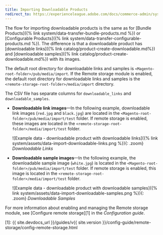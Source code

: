 ```yaml
---
title: Importing Downloadable Products
redirect_to: https://experienceleague.adobe.com/docs/commerce-admin/systems/data-transfer/examples/data-transfer-downloadable-products.html
---
```


The flow for importing downloadable products is the same as for [Bundle Products]({% link system/data-transfer-bundle-products.md %}) or [Configurable Products]({% link system/data-transfer-configurable-products.md %}). The difference is that a downloadable product has [downloadable links]({% link catalog/product-create-downloadable.md%}) and [downloadable samples]({% link catalog/product-create-downloadable.md%}) with its images.

The default root directory for downloadable links and samples is `<Magento-root-folder>/pub/media/import`. If the Remote storage module is enabled, the default root directory for downloadable links and samples is the `<remote-storage-root-folder>/media/import` directory.

The CSV file has separate columns for `downloadable_links` and `downloadable_samples`.

- **Downloadable link images**—In the following example, downloadable link images (`red.jpg` and `black.jpg`) are located in the `<Magento-root-folder>/pub/media/import/test` folder. If remote storage is enabled, these images are located in the `<remote-storage-root-folder>/media/import/test` folder.

  ![Example data - downloadable product with downloadable links]({% link system/assets/data-import-downloadable-links.png %}){: .zoom}
   _Downloadable Links_

- **Downloadable sample images**—In the following example, the downloadable sample image (`white.jpg`) is located in the `<Magento-root-folder>/pub/media/import/test` folder. If remote storage is enabled, this image is located in the `<remote-storage-root-folder>/media/import/test` folder.

  ![Example data - downloadable product with downloadable samples]({% link system/assets/data-import-downloadable-samples.png %}){: .zoom}
   _Downloadable Samples_

For more information about enabling and managing the Remote storage module, see [Configure remote storage][1] in the _Configuration guide_.

<!-- link definitions -->
[1]: {{ site.devdocs_url }}/guides/v{{ site.version }}/config-guide/remote-storage/config-remote-storage.html
